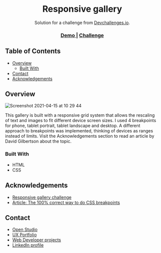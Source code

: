 <!-- Please update value in the {}  -->

<h1 align="center">Responsive gallery</h1>

<div align="center">
   Solution for a challenge from  <a href="http://devchallenges.io" target="_blank">Devchallenges.io</a>.
</div>

<div align="center">
  <h3>
    <a href="https://responsive-gallery-mg.netlify.app/">
      Demo
    </a>
    <span> | </span>
    <a href="https://devchallenges.io/challenges/gcbWLxG6wdennelX7b8I">
      Challenge
    </a>
  </h3>
</div>

<!-- TABLE OF CONTENTS -->

## Table of Contents

- [Overview](#overview)
  - [Built With](#built-with)
- [Contact](#contact)
- [Acknowledgements](#acknowledgements)

<!-- OVERVIEW -->

## Overview

![Screenshot 2021-04-15 at 10 29 44](https://user-images.githubusercontent.com/64441365/114903602-94d0a600-9ddc-11eb-8234-1613a107d4b0.png)

This gallery is built with a responsive grid system that allows the rescaling of text and images to fit different device screen sizes. I used 4 breakpoints for phone, tablet portrait, tablet landscape and desktop. A different approach to breakpoints was implemented, thinking of devices as ranges instead of limits. Visit the Acknowledgements section to read an article by David Gilbertson about the topic.  


### Built With

<!-- This section should list any major frameworks that you built your project using. Here are a few examples.-->

- HTML
- CSS

## Acknowledgements

<!-- This section should list any articles or add-ons/plugins that helps you to complete the project. This is optional but it will help you in the future. For exmpale -->

- [Responsive gallery challenge](https://devchallenges.io/challenges/gcbWLxG6wdennelX7b8I)
- [Article: The 100% correct way to do CSS breakpoints](https://www.freecodecamp.org/news/the-100-correct-way-to-do-css-breakpoints-88d6a5ba1862/)

## Contact

- [Open Studio](https://mgalan-portfolio.netlify.app/)
- [UX Portfolio](https://www.marianagalan.site/)
- [Web Developer projects](https://github.com/MarianaGT)
- [LinkedIn profile](https://linkedin.com/in/mariana-gt)
